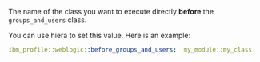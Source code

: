 The name of the class you want to execute directly **before** the `groups_and_users` class.

You can use hiera to set this value. Here is an example:

```yaml
ibm_profile::weblogic::before_groups_and_users:  my_module::my_class
```
